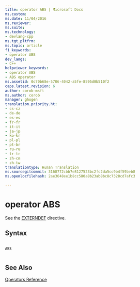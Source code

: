```yaml
---
title: operator ABS | Microsoft Docs
ms.custom: 
ms.date: 11/04/2016
ms.reviewer: 
ms.suite: 
ms.technology:
- devlang-cpp
ms.tgt_pltfrm: 
ms.topic: article
f1_keywords:
- operator ABS
dev_langs:
- C++
helpviewer_keywords:
- operator ABS
- ABS operator
ms.assetid: 0c70b68e-5706-4042-a5fe-8595d0b510f2
caps.latest.revision: 6
author: corob-msft
ms.author: corob
manager: ghogen
translation.priority.ht:
- cs-cz
- de-de
- es-es
- fr-fr
- it-it
- ja-jp
- ko-kr
- pl-pl
- pt-br
- ru-ru
- tr-tr
- zh-cn
- zh-tw
translationtype: Human Translation
ms.sourcegitcommit: 3168772cbb7e8127523bc2fc2da5cc9b4f59beb8
ms.openlocfilehash: 2ae3648ee1b8cc580a8b23ab8bc8c7328cd7afc3

---
```

# operator ABS
See the [EXTERNDEF](../../assembler/masm/externdef.md) directive.  
  
## Syntax  
  
```  
  
ABS  
  
```  
  
## See Also  
 [Operators Reference](../../assembler/masm/operators-reference.md)


<!--HONumber=Jan17_HO2-->


